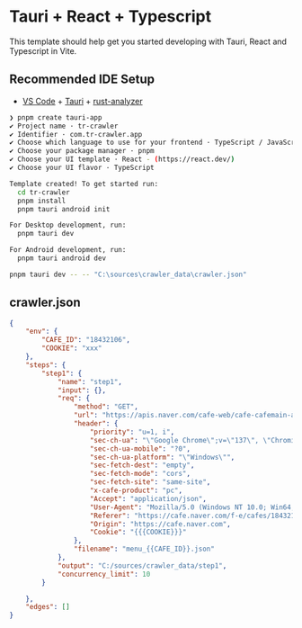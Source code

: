 # Tauri + React + Typescript

This template should help get you started developing with Tauri, React and Typescript in Vite.

## Recommended IDE Setup

- [VS Code](https://code.visualstudio.com/) + [Tauri](https://marketplace.visualstudio.com/items?itemName=tauri-apps.tauri-vscode) + [rust-analyzer](https://marketplace.visualstudio.com/items?itemName=rust-lang.rust-analyzer)

```sh
❯ pnpm create tauri-app
✔ Project name · tr-crawler
✔ Identifier · com.tr-crawler.app
✔ Choose which language to use for your frontend · TypeScript / JavaScript - (pnpm, yarn, npm, deno, bun)
✔ Choose your package manager · pnpm
✔ Choose your UI template · React - (https://react.dev/)
✔ Choose your UI flavor · TypeScript

Template created! To get started run:
  cd tr-crawler
  pnpm install
  pnpm tauri android init

For Desktop development, run:
  pnpm tauri dev

For Android development, run:
  pnpm tauri android dev
```

```sh
pnpm tauri dev -- -- "C:\sources\crawler_data\crawler.json"
```

## crawler.json
```json
{
    "env": {
        "CAFE_ID": "18432106",
        "COOKIE": "xxx"
    },
    "steps": {
        "step1": {
            "name": "step1",
            "input": {},
            "req": {
                "method": "GET",
                "url": "https://apis.naver.com/cafe-web/cafe-cafemain-api/v1.0/cafes/{{CAFE_ID}}/menus",
                "header": {
                    "priority": "u=1, i",
                    "sec-ch-ua": "\"Google Chrome\";v=\"137\", \"Chromium\";v=\"137\", \"Not/A)Brand\";v=\"24\"",
                    "sec-ch-ua-mobile": "?0",
                    "sec-ch-ua-platform": "\"Windows\"",
                    "sec-fetch-dest": "empty",
                    "sec-fetch-mode": "cors",
                    "sec-fetch-site": "same-site",
                    "x-cafe-product": "pc",
                    "Accept": "application/json",
                    "User-Agent": "Mozilla/5.0 (Windows NT 10.0; Win64; x64) AppleWebKit/537.36 (KHTML, like Gecko) Chrome/137.0.0.0 Safari/537.36",
                    "Referer": "https://cafe.naver.com/f-e/cafes/18432106/menus/1?viewType=L",
                    "Origin": "https://cafe.naver.com",
                    "Cookie": "{{{COOKIE}}}"
                },
                "filename": "menu_{{CAFE_ID}}.json"
            },
            "output": "C:/sources/crawler_data/step1",
            "concurrency_limit": 10
        }

    },
    "edges": []
}

```